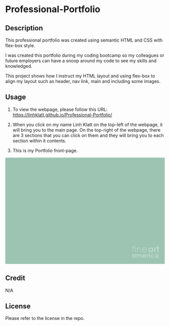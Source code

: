 # Professional-Portfolio

## Description

This professional portfolio was created using semantic HTML and CSS with flex-box style.

I was created this portfolio during my coding bootcamp so my colleagues or future employers can have a snoop around my code to see my skills and knowledged.

This project shows how I instruct my HTML layout and using flex-box to align my layout such as header, nav link, main and including some images.

## Usage

1. To view the webpage, please follow this URL: https://linhklatt.github.io/Professional-Portfolio/

2. When you click on my name Linh Klatt on the top-left of the webpage, it will bring you to the main page. On the top-right of the webpage, there are 3 sections that you can click on them and they will bring you to each section within it contents.

3. This is my Portfolio front-page.

![Screen shot of my Portfolio](./Assets/images/%2393B3B0.jpg)

## Credit

N/A

## License

Please refer to the license in the repo.
